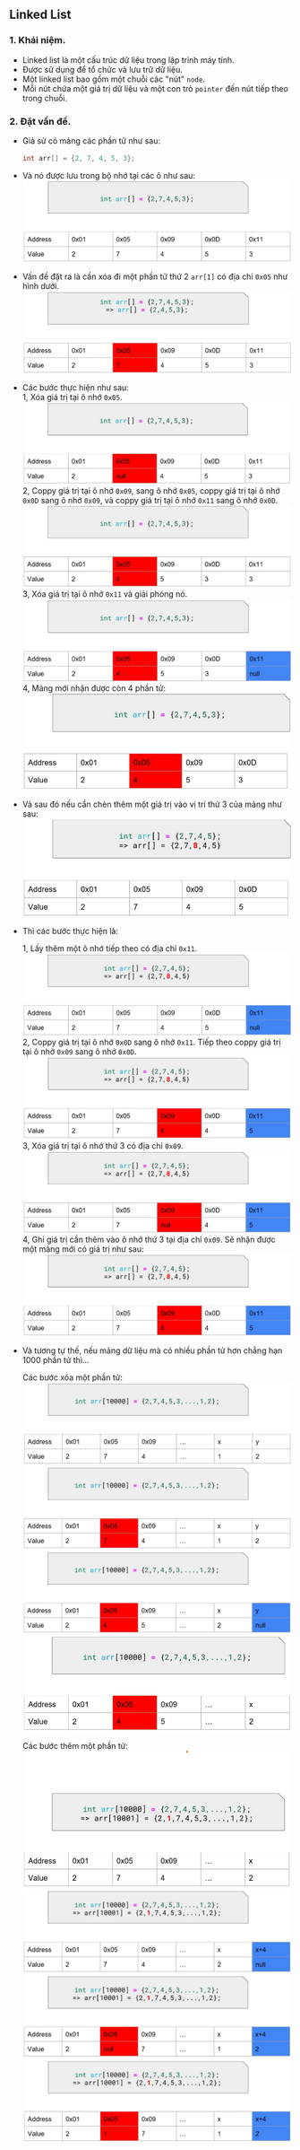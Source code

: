 ## Linked List

### 1.  Khái niệm.

-   Linked list là một cấu trúc dữ liệu trong lập trình máy tính.
-   Được sử dụng để tổ chức và lưu trữ dữ liệu.
-   Một linked list bao gồm một chuỗi các "nút" `node`.
-   Mỗi nút chứa một giá trị dữ liệu và một con trỏ `pointer` đến nút tiếp theo trong chuỗi.

### 2.  Đặt vấn đề.

-   Giả sử có mảng các phần tử như sau:
    ```C
    int arr[] = {2, 7, 4, 5, 3};
    ```
-   Và nó được lưu trong bộ nhớ tại các ô như sau:
    ![phần tử mảng](https://github.com/phuongpham1216/advanced_C/blob/main/Bai10_Linked_List/Practice/Slide/arr_1.jpg)

-   Vấn đề đặt ra là cần xóa đi một phần tử thứ 2 ` arr[1] ` có địa chỉ `0x05` như hình dưới.
    ![xóa phần tử thứ 2](https://github.com/phuongpham1216/advanced_C/blob/main/Bai10_Linked_List/Practice/Slide/XoaPhanTuThu2_arr.jpg)
-   Các bước thực hiện như sau:  
    1,  Xóa giá trị tại ô nhớ `0x05`.
        ![xóa phần tử buoc1](https://github.com/phuongpham1216/advanced_C/blob/main/Bai10_Linked_List/Practice/Slide/XoaPhanTuThu2_Buoc1.jpg)  
    2,  Coppy giá trị tại ô nhớ `0x09`, sang ô nhớ `0x05`, coppy giá trị tại ô nhớ `0x0D` sang ô nhớ `0x09`, và coppy giá trị tại ô nhớ `0x11` sang ô nhớ `0x0D`.
        ![xóa phần tử buoc2](https://github.com/phuongpham1216/advanced_C/blob/main/Bai10_Linked_List/Practice/Slide/XoaPhanTuThu2_Buoc2.jpg)  
    3,  Xóa giá trị tại ô nhớ `0x11` và giải phóng nó.
        ![xóa phần tử buoc3](https://github.com/phuongpham1216/advanced_C/blob/main/Bai10_Linked_List/Practice/Slide/XoaPhanTuThu2_Buoc3.jpg)  
    4,  Mảng mới nhận được còn 4 phần tử:
        ![xóa phần tử kết quả](https://github.com/phuongpham1216/advanced_C/blob/main/Bai10_Linked_List/Practice/Slide/XoaPhanTuThu2_KetQua.jpg)

-   Và sau đó nếu cần chèn thêm một giá trị vào vị trí thứ 3 của mảng như sau:
    ![Chèn vào phẩn tủ thứ 3](https://github.com/phuongpham1216/advanced_C/blob/main/Bai10_Linked_List/Practice/Slide/ChenVaoPhanTuThu3.jpg)  
-   Thì các bước thực hiện là:

    1,  Lấy thêm một ô nhớ tiếp theo có địa chỉ `0x11`.
        ![Chèn vào phần tử thứ 3 buoc 1](https://github.com/phuongpham1216/advanced_C/blob/main/Bai10_Linked_List/Practice/Slide/ChenVaoPhanTuThu3_Buoc1.jpg)  
    2,  Coppy giá trị tại ô nhớ `0x0D` sang ô nhớ `0x11`. Tiếp theo coppy giá trị tại ô nhớ `0x09` sang ô nhớ `0x0D`.
        ![Chèn vào phần tử thứ 3 buoc 2](https://github.com/phuongpham1216/advanced_C/blob/main/Bai10_Linked_List/Practice/Slide/ChenVaoPhanTuThu3_Buoc2.jpg)  
    3,  Xóa giá trị tại ô nhớ thứ 3 có địa chỉ `0x09`.
        ![Chèn vào phần tử thứ 3 buoc 3](https://github.com/phuongpham1216/advanced_C/blob/main/Bai10_Linked_List/Practice/Slide/ChenVaoPhanTuThu3_Buoc3.jpg)  
    4,  Ghi giá trị cần thêm vào ô nhớ thứ 3 tại địa chỉ `0x09`. Sẽ nhận được một mảng mới có giá trị như sau:
        ![Chèn vào phần tử thứ 3 buoc 3](https://github.com/phuongpham1216/advanced_C/blob/main/Bai10_Linked_List/Practice/Slide/ChenVaoPhanTuThu3_KetQua.jpg)  
        
-   Và tương tự thế, nếu mảng dữ liệu mà có nhiều phần tử hơn chẳng hạn 1000 phần tử thì...

    Các bước xóa một phần tử:
    ![Mang 1000 phan tu xoa](https://github.com/phuongpham1216/advanced_C/blob/main/Bai10_Linked_List/Practice/Slide/Mang1000_Xoa1.jpg)
    ![Mang 1000 phan tu xoa](https://github.com/phuongpham1216/advanced_C/blob/main/Bai10_Linked_List/Practice/Slide/Mang1000_Xoa2.jpg)
    ![Mang 1000 phan tu xoa](https://github.com/phuongpham1216/advanced_C/blob/main/Bai10_Linked_List/Practice/Slide/Mang1000_Xoa3.jpg)
    ![Mang 1000 phan tu xoa](https://github.com/phuongpham1216/advanced_C/blob/main/Bai10_Linked_List/Practice/Slide/Mang1000_Xoa4.jpg)

    Các bước thêm một phần tử:
    ![Mang 1000 phan tu them](https://github.com/phuongpham1216/advanced_C/blob/main/Bai10_Linked_List/Practice/Slide/Mang1000_Them1.jpg)
    ![Mang 1000 phan tu them](https://github.com/phuongpham1216/advanced_C/blob/main/Bai10_Linked_List/Practice/Slide/Mang1000_Them2.jpg)
    ![Mang 1000 phan tu them](https://github.com/phuongpham1216/advanced_C/blob/main/Bai10_Linked_List/Practice/Slide/Mang1000_Them3.jpg)
    ![Mang 1000 phan tu them](https://github.com/phuongpham1216/advanced_C/blob/main/Bai10_Linked_List/Practice/Slide/Mang1000_Them4.jpg)

